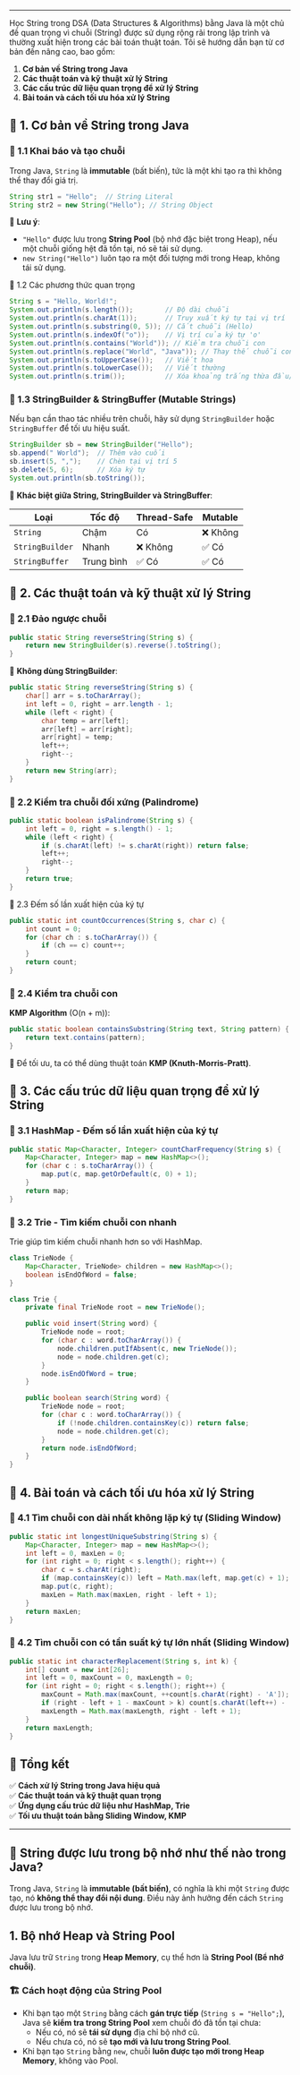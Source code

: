 
---
Học String trong DSA (Data Structures & Algorithms) bằng Java là một chủ đề quan trọng vì chuỗi (String) được sử dụng rộng rãi trong lập trình và thường xuất hiện trong các bài toán thuật toán. Tôi sẽ hướng dẫn bạn từ cơ bản đến nâng cao, bao gồm:

1. **Cơ bản về String trong Java**
2. **Các thuật toán và kỹ thuật xử lý String**
3. **Các cấu trúc dữ liệu quan trọng để xử lý String**
4. **Bài toán và cách tối ưu hóa xử lý String**

## 🔹 1. Cơ bản về String trong Java

### 🔹 1.1 Khai báo và tạo chuỗi

Trong Java, `String` là **immutable** (bất biến), tức là một khi tạo ra thì không thể thay đổi giá trị.
```java
String str1 = "Hello";  // String Literal
String str2 = new String("Hello"); // String Object
```
📌 **Lưu ý**:

- `"Hello"` được lưu trong **String Pool** (bộ nhớ đặc biệt trong Heap), nếu một chuỗi giống hệt đã tồn tại, nó sẽ tái sử dụng.
- `new String("Hello")` luôn tạo ra một đối tượng mới trong Heap, không tái sử dụng.

🔹 1.2 Các phương thức quan trọng
```java
String s = "Hello, World!";
System.out.println(s.length());        // Độ dài chuỗi
System.out.println(s.charAt(1));       // Truy xuất ký tự tại vị trí
System.out.println(s.substring(0, 5)); // Cắt chuỗi (Hello)
System.out.println(s.indexOf("o"));    // Vị trí của ký tự 'o'
System.out.println(s.contains("World")); // Kiểm tra chuỗi con
System.out.println(s.replace("World", "Java")); // Thay thế chuỗi con
System.out.println(s.toUpperCase());   // Viết hoa
System.out.println(s.toLowerCase());   // Viết thường
System.out.println(s.trim());          // Xóa khoảng trắng thừa đầu/cuối
```
### 🔹 1.3 StringBuilder & StringBuffer (Mutable Strings)

Nếu bạn cần thao tác nhiều trên chuỗi, hãy sử dụng `StringBuilder` hoặc `StringBuffer` để tối ưu hiệu suất.
```java
StringBuilder sb = new StringBuilder("Hello");
sb.append(" World");  // Thêm vào cuối
sb.insert(5, ",");    // Chèn tại vị trí 5
sb.delete(5, 6);      // Xóa ký tự
System.out.println(sb.toString());
```
📌 **Khác biệt giữa String, StringBuilder và StringBuffer**:

| Loại            | Tốc độ     | Thread-Safe | Mutable |
| --------------- | ---------- | ----------- | ------- |
| `String`        | Chậm       | Có          | ❌ Không |
| `StringBuilder` | Nhanh      | ❌ Không     | ✅ Có    |
| `StringBuffer`  | Trung bình | ✅ Có        | ✅ Có    |
## 🔹 2. Các thuật toán và kỹ thuật xử lý String

### 🔹 2.1 Đảo ngược chuỗi
```java
public static String reverseString(String s) {
    return new StringBuilder(s).reverse().toString();
}
```
📌 **Không dùng StringBuilder**:
```java
public static String reverseString(String s) {
    char[] arr = s.toCharArray();
    int left = 0, right = arr.length - 1;
    while (left < right) {
        char temp = arr[left];
        arr[left] = arr[right];
        arr[right] = temp;
        left++;
        right--;
    }
    return new String(arr);
}
```
### 🔹 2.2 Kiểm tra chuỗi đối xứng (Palindrome)
```java
public static boolean isPalindrome(String s) {
    int left = 0, right = s.length() - 1;
    while (left < right) {
        if (s.charAt(left) != s.charAt(right)) return false;
        left++;
        right--;
    }
    return true;
}
```
🔹 2.3 Đếm số lần xuất hiện của ký tự
```java
public static int countOccurrences(String s, char c) {
    int count = 0;
    for (char ch : s.toCharArray()) {
        if (ch == c) count++;
    }
    return count;
}
```
### 🔹 2.4 Kiểm tra chuỗi con

**KMP Algorithm** (O(n + m)):
```java
public static boolean containsSubstring(String text, String pattern) {
    return text.contains(pattern);
}
```
📌 Để tối ưu, ta có thể dùng thuật toán **KMP (Knuth-Morris-Pratt)**.

## 🔹 3. Các cấu trúc dữ liệu quan trọng để xử lý String

### 🔹 3.1 HashMap - Đếm số lần xuất hiện của ký tự
```java
public static Map<Character, Integer> countCharFrequency(String s) {
    Map<Character, Integer> map = new HashMap<>();
    for (char c : s.toCharArray()) {
        map.put(c, map.getOrDefault(c, 0) + 1);
    }
    return map;
}
```
### 🔹 3.2 Trie - Tìm kiếm chuỗi con nhanh

Trie giúp tìm kiếm chuỗi nhanh hơn so với HashMap.
```java
class TrieNode {
    Map<Character, TrieNode> children = new HashMap<>();
    boolean isEndOfWord = false;
}

class Trie {
    private final TrieNode root = new TrieNode();

    public void insert(String word) {
        TrieNode node = root;
        for (char c : word.toCharArray()) {
            node.children.putIfAbsent(c, new TrieNode());
            node = node.children.get(c);
        }
        node.isEndOfWord = true;
    }

    public boolean search(String word) {
        TrieNode node = root;
        for (char c : word.toCharArray()) {
            if (!node.children.containsKey(c)) return false;
            node = node.children.get(c);
        }
        return node.isEndOfWord;
    }
}
```
## 🔹 4. Bài toán và cách tối ưu hóa xử lý String

### 🔹 4.1 Tìm chuỗi con dài nhất không lặp ký tự (**Sliding Window**)

```java
public static int longestUniqueSubstring(String s) {
    Map<Character, Integer> map = new HashMap<>();
    int left = 0, maxLen = 0;
    for (int right = 0; right < s.length(); right++) {
        char c = s.charAt(right);
        if (map.containsKey(c)) left = Math.max(left, map.get(c) + 1);
        map.put(c, right);
        maxLen = Math.max(maxLen, right - left + 1);
    }
    return maxLen;
}
```
### 🔹 4.2 Tìm chuỗi con có tần suất ký tự lớn nhất (**Sliding Window**)

```java
public static int characterReplacement(String s, int k) {
    int[] count = new int[26];
    int left = 0, maxCount = 0, maxLength = 0;
    for (int right = 0; right < s.length(); right++) {
        maxCount = Math.max(maxCount, ++count[s.charAt(right) - 'A']);
        if (right - left + 1 - maxCount > k) count[s.charAt(left++) - 'A']--;
        maxLength = Math.max(maxLength, right - left + 1);
    }
    return maxLength;
}
```
## 🔹 Tổng kết

✅ **Cách xử lý String trong Java hiệu quả**  
✅ **Các thuật toán và kỹ thuật quan trọng**  
✅ **Ứng dụng cấu trúc dữ liệu như HashMap, Trie**  
✅ **Tối ưu thuật toán bằng Sliding Window, KMP**

---
## 🔹 **String được lưu trong bộ nhớ như thế nào trong Java?**

Trong Java, `String` là **immutable (bất biến)**, có nghĩa là khi một `String` được tạo, nó **không thể thay đổi nội dung**. Điều này ảnh hưởng đến cách `String` được lưu trong bộ nhớ.

## **1. Bộ nhớ Heap và String Pool**

Java lưu trữ `String` trong **Heap Memory**, cụ thể hơn là **String Pool (Bể nhớ chuỗi)**.

### 🏗 **Cách hoạt động của String Pool**

- Khi bạn tạo một `String` bằng cách **gán trực tiếp** (`String s = "Hello";`), Java sẽ **kiểm tra trong String Pool** xem chuỗi đó đã tồn tại chưa:
    - Nếu có, nó sẽ **tái sử dụng** địa chỉ bộ nhớ cũ.
    - Nếu chưa có, nó sẽ **tạo mới và lưu trong String Pool**.
- Khi bạn tạo `String` bằng `new`, chuỗi **luôn được tạo mới trong Heap Memory**, không vào Pool.

